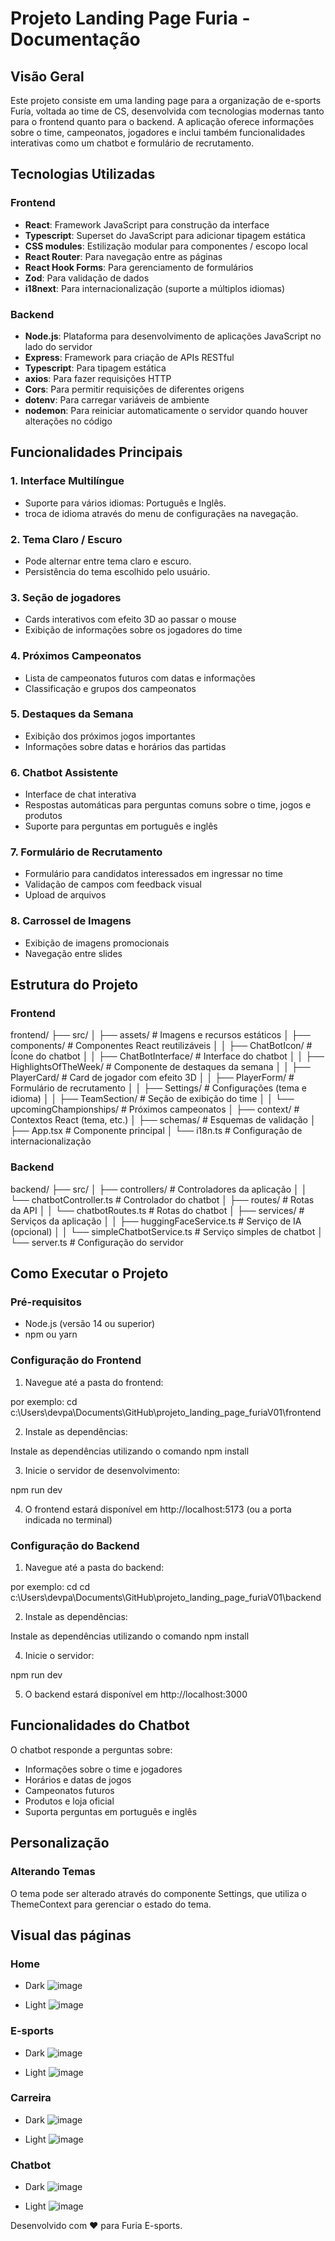 # Projeto Landing Page Furia - Documentação

## Visão Geral

Este projeto consiste em uma landing page para a organização de e-sports Furía, voltada ao time de CS, desenvolvida com tecnologias modernas tanto para o frontend quanto para o backend. A aplicação oferece informações sobre o time, campeonatos, jogadores e inclui também funcionalidades interativas como um chatbot e formulário de recrutamento.

## Tecnologias Utilizadas

### Frontend

- **React**: Framework JavaScript para construção da interface
- **Typescript**: Superset do JavaScript para adicionar tipagem estática
- **CSS modules**: Estilização modular para componentes / escopo local
- **React Router**: Para navegação entre as páginas
- **React Hook Forms**: Para gerenciamento de formulários
- **Zod**: Para validação de dados
- **i18next**: Para internacionalização (suporte a múltiplos idiomas)

### Backend

- **Node.js**: Plataforma para desenvolvimento de aplicações JavaScript no lado do servidor
- **Express**: Framework para criação de APIs RESTful
- **Typescript**: Para tipagem estática
- **axios**: Para fazer requisições HTTP
- **Cors**: Para permitir requisições de diferentes origens
- **dotenv**: Para carregar variáveis de ambiente
- **nodemon**: Para reiniciar automaticamente o servidor quando houver alterações no código

## Funcionalidades Principais

### 1. Interface Multilíngue

- Suporte para vários idiomas: Português e Inglês.
- troca de idioma através do menu de configuraçães na navegação.

### 2. Tema Claro / Escuro

- Pode alternar entre tema claro e escuro.
- Persistência do tema escolhido pelo usuário.

### 3. Seção de jogadores

- Cards interativos com efeito 3D ao passar o mouse
- Exibição de informações sobre os jogadores do time

### 4. Próximos Campeonatos

- Lista de campeonatos futuros com datas e informações
- Classificação e grupos dos campeonatos

### 5. Destaques da Semana

- Exibição dos próximos jogos importantes
- Informações sobre datas e horários das partidas

### 6. Chatbot Assistente

- Interface de chat interativa
- Respostas automáticas para perguntas comuns sobre o time, jogos e produtos
- Suporte para perguntas em português e inglês

### 7. Formulário de Recrutamento

- Formulário para candidatos interessados em ingressar no time
- Validação de campos com feedback visual
- Upload de arquivos

### 8. Carrossel de Imagens

- Exibição de imagens promocionais
- Navegação entre slides

## Estrutura do Projeto

### Frontend

frontend/
├── src/
│   ├── assets/            # Imagens e recursos estáticos
│   ├── components/        # Componentes React reutilizáveis
│   │   ├── ChatBotIcon/   # Ícone do chatbot
│   │   ├── ChatBotInterface/ # Interface do chatbot
│   │   ├── HighlightsOfTheWeek/ # Componente de destaques da semana
│   │   ├── PlayerCard/    # Card de jogador com efeito 3D
│   │   ├── PlayerForm/    # Formulário de recrutamento
│   │   ├── Settings/      # Configurações (tema e idioma)
│   │   ├── TeamSection/   # Seção de exibição do time
│   │   └── upcomingChampionships/ # Próximos campeonatos
│   ├── context/           # Contextos React (tema, etc.)
│   ├── schemas/           # Esquemas de validação
│   ├── App.tsx            # Componente principal
│   └── i18n.ts            # Configuração de internacionalização

### Backend

backend/
├── src/
│   ├── controllers/       # Controladores da aplicação
│   │   └── chatbotController.ts # Controlador do chatbot
│   ├── routes/            # Rotas da API
│   │   └── chatbotRoutes.ts # Rotas do chatbot
│   ├── services/          # Serviços da aplicação
│   │   ├── huggingFaceService.ts # Serviço de IA (opcional)
│   │   └── simpleChatbotService.ts # Serviço simples de chatbot
│   └── server.ts          # Configuração do servidor

## Como Executar o Projeto

### Pré-requisitos

- Node.js (versão 14 ou superior)
- npm ou yarn

### Configuração do Frontend

1. Navegue até a pasta do frontend:

por exemplo: cd c:\Users\devpa\Documents\GitHub\projeto_landing_page_furiaV01\frontend

2. Instale as dependências:

Instale as dependências utilizando o comando npm install 

3. Inicie o servidor de desenvolvimento:

npm run dev

4. O frontend estará disponível em http://localhost:5173 (ou a porta indicada no terminal)

### Configuração do Backend

1. Navegue até a pasta do backend:

por exemplo: cd cd c:\Users\devpa\Documents\GitHub\projeto_landing_page_furiaV01\backend

2. Instale as dependências:

Instale as dependências utilizando o comando npm install

4. Inicie o servidor:

npm run dev

5. O backend estará disponível em http://localhost:3000

## Funcionalidades do Chatbot

O chatbot responde a perguntas sobre:

- Informações sobre o time e jogadores
- Horários e datas de jogos
- Campeonatos futuros
- Produtos e loja oficial
- Suporta perguntas em português e inglês

## Personalização

### Alterando Temas

O tema pode ser alterado através do componente Settings, que utiliza o ThemeContext para gerenciar o estado do tema.

## Visual das páginas

### Home
- Dark
![image](https://github.com/user-attachments/assets/136e1a7e-d5ce-4e58-80c5-8409d3ede395)

- Light
![image](https://github.com/user-attachments/assets/fee7c8b2-6146-4279-81e1-007337e5d0a1)


### E-sports
- Dark
![image](https://github.com/user-attachments/assets/e398a672-464b-4496-be85-ab6064e5675e)

- Light
![image](https://github.com/user-attachments/assets/462eea61-10c7-4381-9ed3-380dcd17c54d)


### Carreira
- Dark
![image](https://github.com/user-attachments/assets/4748571a-5a73-447e-abda-83b71d617fba)

- Light
![image](https://github.com/user-attachments/assets/3e9b93a8-82db-422d-9fbc-33a78a891d87)


### Chatbot

- Dark
![image](https://github.com/user-attachments/assets/50ace859-6852-4ed8-b498-4a6b7f6a242b)

- Light
![image](https://github.com/user-attachments/assets/e78ad65c-5b87-4e48-b7e2-438c061a4a98)

Desenvolvido com ❤️ para Furia E-sports.
